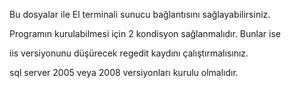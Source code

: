 Bu dosyalar ile El terminali sunucu bağlantısını sağlayabilirsiniz. 

Programın kurulabilmesi için 2 kondisyon sağlanmalıdır. Bunlar ise 

iis versiyonunu düşürecek regedit kaydını çalıştırmalısınız.

sql server 2005 veya 2008 versiyonları kurulu olmalıdır.
